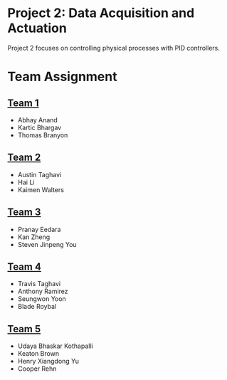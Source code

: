 # Project 2: Data Acquisition and Actuation

Project 2 focuses on controlling physical processes with PID controllers.


# Team Assignment

## [Team 1](https://github.com/CourseReps/ECEN489-Fall2015/wiki/project2-team1)

* Abhay Anand 
* Kartic Bhargav
* Thomas Branyon

## [Team 2](https://github.com/CourseReps/ECEN489-Fall2015/wiki/project2-team2)

* Austin Taghavi
* Hai Li
* Kaimen Walters

## [Team 3](https://github.com/CourseReps/ECEN489-Fall2015/wiki/project2-team3)

* Pranay Eedara
* Kan Zheng 
* Steven Jinpeng You

## [Team 4](https://github.com/CourseReps/ECEN489-Fall2015/wiki/project2-team4)

* Travis Taghavi
* Anthony Ramirez
* Seungwon Yoon
* Blade Roybal

## [Team 5](https://github.com/CourseReps/ECEN489-Fall2015/wiki/project2-team5)

* Udaya Bhaskar Kothapalli
* Keaton Brown 
* Henry Xiangdong Yu
* Cooper Rehn
